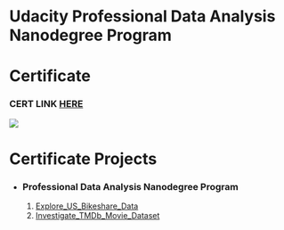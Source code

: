 # Udacity Professional Data Analysis Nanodegree Program

# Certificate

### CERT LINK [HERE](https://confirm.udacity.com/SLHAEJXP)
![](https://s3-us-west-2.amazonaws.com/udacity-printer/production/certificates/bd89db35-8847-4994-8e88-43084eb5c41a.svg)

# Certificate Projects
- ### Professional Data Analysis Nanodegree Program
  1. [Explore_US_Bikeshare_Data](https://github.com/hossam-elshabory/Udacity_Data_Analyst_Nanodegree_FWD/tree/master/Udacity_Professional_Data_Analyst_Nanodegree_FWD/Explore_US_Bikeshare_Data)
  2. [Investigate_TMDb_Movie_Dataset](https://github.com/hossam-elshabory/Udacity_Data_Analyst_Nanodegree_FWD/tree/master/Udacity_Professional_Data_Analyst_Nanodegree_FWD/Investigate_TMDb_Movie_Dataset)
